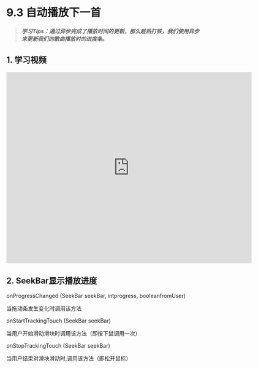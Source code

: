 # 9.3 自动播放下一首

>##### 学习Tips：通过异步完成了播放时间的更新，那么趁热打铁，我们使用异步来更新我们的歌曲播放时的进度条。

## 1. 学习视频

<iframe frameborder="0" width="640" height="498" src="https://v.qq.com/iframe/player.html?vid=z0180bhmznp&tiny=0&auto=0" allowfullscreen></iframe>

## 2. SeekBar显示播放进度

onProgressChanged (SeekBar seekBar, intprogress, booleanfromUser)

当拖动条发生变化时调用该方法

onStartTrackingTouch (SeekBar seekBar)

当用户开始滑动滑块时调用该方法（即按下鼠调用一次）

onStopTrackingTouch (SeekBar seekBar)

当用户结束对滑块滑动时,调用该方法（即松开鼠标）